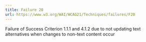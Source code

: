 ```yaml
---
title: Failure 20
url: https://www.w3.org/WAI/WCAG21/Techniques/failures/F20
---
```

Failure of Success Criterion 1.1.1 and 4.1.2 due to not updating text alternatives when changes to non-text content occur
